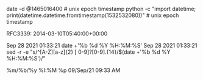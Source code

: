date -d @1465016400 # unix epoch timestamp
python -c "import datetime; print(datetime.datetime.fromtimestamp(1532532080))" # unix epoch timestamp

RFC3339: 2014-03-10T05:40:00+00:00

Sep 28 2021 01:33:21      date +'%b %d %Y %H:%M:%S'
Sep 28 2021 01:33:21      sed -r -e "s/^[A-Z][a-z]{2} [ 0-9]?[0-9].{14}/$(date +'%b %d %Y %H:%M:%S')/"

%m/%b/%y %I:%M %p    09/Sep/21 09:33 AM
